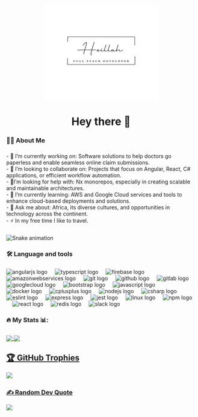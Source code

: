 

<!--
**Heillah/Heillah** is a ✨ _special_ ✨ repository because its `README.md` (this file) appears on your GitHub profile.

Here are some ideas to get you started:

- 🔭 I’m currently working on ...
- 🌱 I’m currently learning ...
- 👯 I’m looking to collaborate on ...
- 🤔 I’m looking for help with ...
- 💬 Ask me about ...
- 📫 How to reach me: ...
- 😄 Pronouns: ...
- ⚡ Fun fact: ...
-->

<div align="center">
  <img src="assets/Line_Github_Profile.png" alt="GitHub Profile Banner" height="250" width="60%" />
</div>

###

<h1 align="center">Hey there 👋</h1>

###

<h3 align="left">👩‍💻  About Me</h3>

###

<p align="left">- 🔭 I’m currently working on: Software solutions to help doctors go paperless and enable seamless online claim submissions.<br>- 👯 I’m looking to collaborate on: Projects that focus on Angular, React, C# applications, or efficient workflow automation.<br>- 🤔I’m looking for help with: Nx monorepos, especially in creating scalable and maintainable architectures.<br>- 🌱 I’m currently learning: AWS and Google Cloud services and tools to enhance cloud-based deployments and solutions.<br>- 💬 Ask me about: Africa, its diverse cultures, and opportunities in technology across the continent.<br>- ⚡ In my free time I like to travel.</p>

###

<img src="https://raw.githubusercontent.com/Heillah/Heillah/output/snake.svg" alt="Snake animation" />

<!--
<picture>
  <source media="(prefers-color-scheme: dark)" srcset="https://raw.githubusercontent.com/Heillah/Heillah/output/github-snake-dark.svg" />
  <source media="(prefers-color-scheme: light)" srcset="https://raw.githubusercontent.com/Heillah/Heillah/output/github-snake.svg" />
  <img src="https://raw.githubusercontent.com/Heillah/Heillah/output/snake.svg" alt="Snake animation" />
</picture>
-->


###

<h3 align="left">🛠 Language and tools</h3>

###

<div align="left">
  <img src="https://cdn.jsdelivr.net/gh/devicons/devicon/icons/angularjs/angularjs-original.svg" height="40" alt="angularjs logo"  />
  <img width="12" />
  <img src="https://cdn.jsdelivr.net/gh/devicons/devicon/icons/typescript/typescript-original.svg" height="40" alt="typescript logo"  />
  <img width="12" />
  <img src="https://cdn.jsdelivr.net/gh/devicons/devicon/icons/firebase/firebase-plain-wordmark.svg" height="40" alt="firebase logo"  />
  <img width="12" />
  <img src="https://cdn.jsdelivr.net/gh/devicons/devicon/icons/amazonwebservices/amazonwebservices-line-wordmark.svg" height="40" alt="amazonwebservices logo"  />
  <img width="12" />
  <img src="https://cdn.jsdelivr.net/gh/devicons/devicon/icons/git/git-original.svg" height="40" alt="git logo"  />
  <img width="12" />
  <img src="https://cdn.jsdelivr.net/gh/devicons/devicon/icons/github/github-original.svg" height="40" alt="github logo"  />
  <img width="12" />
  <img src="https://cdn.jsdelivr.net/gh/devicons/devicon/icons/gitlab/gitlab-original.svg" height="40" alt="gitlab logo"  />
  <img width="12" />
  <img src="https://cdn.jsdelivr.net/gh/devicons/devicon/icons/googlecloud/googlecloud-original.svg" height="40" alt="googlecloud logo"  />
  <img width="12" />
  <img src="https://cdn.jsdelivr.net/gh/devicons/devicon/icons/bootstrap/bootstrap-original.svg" height="40" alt="bootstrap logo"  />
  <img width="12" />
  <img src="https://cdn.jsdelivr.net/gh/devicons/devicon/icons/javascript/javascript-original.svg" height="40" alt="javascript logo"  />
  <img width="12" />
  <img src="https://cdn.jsdelivr.net/gh/devicons/devicon/icons/docker/docker-plain-wordmark.svg" height="40" alt="docker logo"  />
  <img width="12" />
  <img src="https://cdn.jsdelivr.net/gh/devicons/devicon/icons/cplusplus/cplusplus-original.svg" height="40" alt="cplusplus logo"  />
  <img width="12" />
  <img src="https://cdn.jsdelivr.net/gh/devicons/devicon/icons/nodejs/nodejs-original.svg" height="40" alt="nodejs logo"  />
  <img width="12" />
  <img src="https://cdn.jsdelivr.net/gh/devicons/devicon/icons/csharp/csharp-original.svg" height="40" alt="csharp logo"  />
  <img width="12" />
  <img src="https://cdn.jsdelivr.net/gh/devicons/devicon/icons/eslint/eslint-original.svg" height="40" alt="eslint logo"  />
  <img width="12" />
  <img src="https://cdn.jsdelivr.net/gh/devicons/devicon/icons/express/express-original.svg" height="40" alt="express logo"  />
  <img width="12" />
  <img src="https://cdn.jsdelivr.net/gh/devicons/devicon/icons/jest/jest-plain.svg" height="40" alt="jest logo"  />
  <img width="12" />
  <img src="https://cdn.jsdelivr.net/gh/devicons/devicon/icons/linux/linux-original.svg" height="40" alt="linux logo"  />
  <img width="12" />
  <img src="https://cdn.jsdelivr.net/gh/devicons/devicon/icons/npm/npm-original-wordmark.svg" height="40" alt="npm logo"  />
  <img width="12" />
  <img src="https://cdn.jsdelivr.net/gh/devicons/devicon/icons/react/react-original.svg" height="40" alt="react logo"  />
  <img width="12" />
  <img src="https://cdn.jsdelivr.net/gh/devicons/devicon/icons/redis/redis-original.svg" height="40" alt="redis logo"  />
  <img width="12" />
  <img src="https://cdn.jsdelivr.net/gh/devicons/devicon/icons/slack/slack-original.svg" height="40" alt="slack logo"  />
</div>

###

<h3 align="left">🔥   My Stats 📊:</h3>

###

<!--![](https://github-readme-stats.vercel.app/api?username=Heillah&theme=transparent&hide_border=false&include_all_commits=true&count_private=true&show=reviews,discussions_started,discussions_answered,prs_merged,prs_merged_percentage)<br/>
![](https://github-readme-streak-stats.herokuapp.com/?user=Heillah&theme=transparent&hide_border=false&include_all_commits=true&count_private=true&show=reviews,discussions_started,discussions_answered,prs_merged,prs_merged_percentage)<br/>
![](https://github-readme-stats.vercel.app/api/top-langs/?username=Heillah&theme=transparent&hide_border=false&include_all_commits=true&count_private=true&layout=compact&show=reviews,discussions_started,discussions_answered,prs_merged,prs_merged_percentage) -->

<a href="https://github.com/anuraghazra/github-readme-stats">
  <img height=200 align="center" src="https://github-readme-stats.vercel.app/api?username=Heillah&theme=transparent&hide_border=false&include_all_commits=true&count_private=true&show=reviews,discussions_started,discussions_answered,prs_merged,prs_merged_percentage&card_width=280" />
</a>
<a href="https://github.com/anuraghazra/convoychat">
  <img height=200 align="center" src="https://github-readme-stats.vercel.app/api/top-langs?username=Heillah&theme=transparent&hide_border=false&include_all_commits=true&layout=compact&langs_count=8&card_width=150" />

## 🏆 GitHub Trophies
![](https://github-profile-trophy.vercel.app/?username=Heillah&theme=radical&no-frame=false&no-bg=true&margin-w=4)

### ✍️ Random Dev Quote
![](https://quotes-github-readme.vercel.app/api?type=horizontal&theme=radical)




<!--
<div align="center">
  <img src="https://github-readme-stats.vercel.app/api?username=Heillah&hide_title=false&hide_rank=false&show_icons=true&include_all_commits=true&count_private=true&disable_animations=false&theme=dracula&locale=en&hide_border=false&order=1" height="250" alt="stats graph"  />
  <img src="https://github-readme-stats.vercel.app/api/top-langs?username=Heillah&locale=en&hide_title=false&layout=compact&card_width=320&langs_count=5&theme=dracula&hide_border=false&order=2" height="150" alt="languages graph"  />
</div>


###
<h3> Contributions:</h3>

###
<p><img align="center" src="https://github-readme-stats.vercel.app/api?username=Heillah&show_icons=true&locale=en" alt="Heillah" /></p>
<p><img align="center" src="https://github-readme-streak-stats.herokuapp.com/?user=Heillah&" alt="Heillah" /></p>
<p><img src="https://github-readme-stats.vercel.app/api/top-langs?username=Heillah&show_icons=true&locale=en&layout=compact" alt="Heillah" /></p>
<p><a href="https://github.com/ryo-ma/github-profile-trophy"><img src="https://github-profile-trophy.vercel.app/?username=Heillah" alt="Heillah" /></a></p>
###
-->
